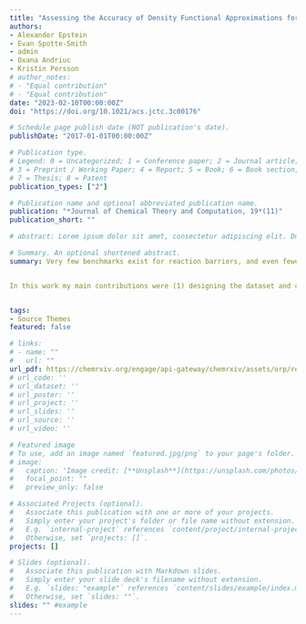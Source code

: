 ```yaml
---
title: "Assessing the Accuracy of Density Functional Approximations for Predicting Hydrolysis Reaction Kinetics"
authors:
- Alexander Epstein
- Evan Spotte-Smith
- admin
- Oxana Andriuc
- Kristin Persson
# author_notes:
# - "Equal contribution"
# - "Equal contribution"
date: "2023-02-10T00:00:00Z"
doi: "https://doi.org/10.1021/acs.jctc.3c00176"

# Schedule page publish date (NOT publication's date).
publishDate: "2017-01-01T00:00:00Z"

# Publication type.
# Legend: 0 = Uncategorized; 1 = Conference paper; 2 = Journal article;
# 3 = Preprint / Working Paper; 4 = Report; 5 = Book; 6 = Book section;
# 7 = Thesis; 8 = Patent
publication_types: ["2"]

# Publication name and optional abbreviated publication name.
publication: "*Journal of Chemical Theory and Computation, 19*(11)"
publication_short: ""

# abstract: Lorem ipsum dolor sit amet, consectetur adipiscing elit. Duis posuere tellus ac convallis placerat. Proin tincidunt magna sed ex sollicitudin condimentum. Sed ac faucibus dolor, scelerisque sollicitudin nisi. Cras purus urna, suscipit quis sapien eu, pulvinar tempor diam. Quisque risus orci, mollis id ante sit amet, gravida egestas nisl. Sed ac tempus magna. Proin in dui enim. Donec condimentum, sem id dapibus fringilla, tellus enim condimentum arcu, nec volutpat est felis vel metus. Vestibulum sit amet erat at nulla eleifend gravida.

# Summary. An optional shortened abstract.
summary: Very few benchmarks exist for reaction barriers, and even fewer exist for reaction barriers for hydrolysis reactions. In this work we develop a dataset of 36 chemically diverse hydrolysis transition state barrier heights at CCSD(T)/CBS level of theory. We then benchmark 63 density functionals on these reactions to determine the best functionals for the prediction of transition state energy.


In this work my main contributions were (1) designing the dataset and choosing reactions to fully capture the diverse space of hydrolysis reactions, (2) establishing theoretical methodology for the calculation of CCSD(T)/CBS level of theory, and (3) statistical analysis of the results.


tags:
- Source Themes
featured: false

# links:
# - name: ""
#   url: ""
url_pdf: https://chemrxiv.org/engage/api-gateway/chemrxiv/assets/orp/resource/item/63e3d97b3067856f18bb18d0/original/assessing-the-accuracy-of-density-functional-approximations-for-predicting-hydrolysis-reaction-kinetics.pdf
# url_code: ''
# url_dataset: ''
# url_poster: ''
# url_project: ''
# url_slides: ''
# url_source: ''
# url_video: ''

# Featured image
# To use, add an image named `featured.jpg/png` to your page's folder. 
# image:
#   caption: 'Image credit: [**Unsplash**](https://unsplash.com/photos/jdD8gXaTZsc)'
#   focal_point: ""
#   preview_only: false

# Associated Projects (optional).
#   Associate this publication with one or more of your projects.
#   Simply enter your project's folder or file name without extension.
#   E.g. `internal-project` references `content/project/internal-project/index.md`.
#   Otherwise, set `projects: []`.
projects: []

# Slides (optional).
#   Associate this publication with Markdown slides.
#   Simply enter your slide deck's filename without extension.
#   E.g. `slides: "example"` references `content/slides/example/index.md`.
#   Otherwise, set `slides: ""`.
slides: "" #example
---
```


<!-- {{% callout note %}}
Click the *Cite* button above to demo the feature to enable visitors to import publication metadata into their reference management software.
{{% /callout %}}

{{% callout note %}}
Create your slides in Markdown - click the *Slides* button to check out the example.
{{% /callout %}}

Supplementary notes can be added here, including [code, math, and images](https://wowchemy.com/docs/writing-markdown-latex/). -->
